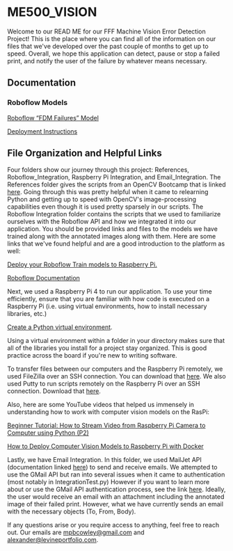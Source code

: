 # ME500_VISION
Welcome to our READ ME for our FFF Machine Vision Error Detection Project!
This is the place where you can find all of the information on our files that we've developed over the past couple of months to get up to speed.
Overall, we hope this application can detect, pause or stop a failed print, and notify the user of the failure by whatever means necessary.

## Documentation

### Roboflow Models
[Roboflow “FDM Failures” Model](https://universe.roboflow.com/bu-engme500-vision-project/fdm-failures-spaghetti) 

[Deployment Instructions](https://inference.roboflow.com/inference_helpers/inference_sdk/)

## File Organization and Helpful Links

Four folders show our journey through this project: References, Roboflow_Integration, Raspberry Pi Integration, and Email_Integration. The References folder gives the scripts from an OpenCV Bootcamp that is linked [here](https://courses.opencv.org/courses/course-v1:OpenCV+Bootcamp+CV0/course/). Going through this was pretty helpful when it came to relearning Python and getting up to speed with OpenCV's image-processing capabilities even though it is used pretty sparsely in our scripts. The Roboflow Integration folder contains the scripts that we used to familiarize ourselves with the Roboflow API and how we integrated it into our application. You should be provided links and files to the models we have trained along with the annotated images along with them. Here are some links that we've found helpful and are a good introduction to the platform as well: 

[Deploy your Roboflow Train models to Raspberry Pi.](https://docs.roboflow.com/deploy/legacy-documentation/raspberry-pi)

[Roboflow Documentation](https://docs.roboflow.com/)

Next, we used a Raspberry Pi 4 to run our application. To use your time efficiently, ensure that you are familiar with how code is executed on a Raspberry Pi (i.e. using virtual environments, how to install necessary libraries, etc.)

[Create a Python virtual environment](https://raspberrypi-guide.github.io/programming/create-python-virtual-environment). 

Using a virtual environment within a folder in your directory makes sure that all of the libraries you install for a project stay organized. This is good practice across the board if you're new to writing software.

To transfer files between our computers and the Raspberry Pi remotely, we used FileZilla over an SSH connection. You can download that [here](https://filezilla-project.org/download.php). We also used Putty to run scripts remotely on the Raspberry Pi over an SSH connection. Download that [here](https://www.putty.org/).

Also, here are some YouTube videos that helped us immensely in understanding how to work with computer vision models on the RasPi:

[Beginner Tutorial: How to Stream Video from Raspberry Pi Camera to Computer using Python (P2)](https://www.youtube.com/watch?v=p4L3g9Grl3k)

[How to Deploy Computer Vision Models to Raspberry Pi with Docker](https://www.youtube.com/watch?v=S-Ga_uxnRZA)

Lastly, we have Email Integration. In this folder, we used MailJet API (documentation linked [here](https://github.com/mailjet/mailjet-apiv3-python)) to send and receive emails. We attempted to use the GMail API but ran into several issues when it came to authentication (most notably in IntegrationTest.py) However if you want to learn more about or use the GMail API authentication process, see the link [here](https://github.com/googleapis/google-api-python-client/blob/main/docs/oauth.md). Ideally, the user would receive an email with an attachment including the annotated image of their failed print. However, what we have currently sends an email with the necessary objects (To, From, Body). 

If any questions arise or you require access to anything, feel free to reach out. Our emails are mpbcowley@gmail.com and alexander@levineportfolio.com.
